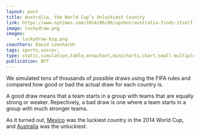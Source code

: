 ```yaml
---
layout: post
title: Australia, the World Cup’s Unluckiest Country
link: https://www.nytimes.com/2014/06/06/upshot/australia-finds-itself-in-bad-spot-in-world-cup.html
image: luckydraw.png
images:
    - luckydraw-big.png
coauthors: David Leonhardt
tags: sports,soccer,
type: static,simulation,table,areachart,minicharts,chart,small-multiple,d3
publication: NYT
---
```


We simulated tens of thousands of possible draws using the FIFA rules and compared how good or bad the actual draw for each country is.

A good draw means that a team starts in a group with teams that are equally strong or weaker. Repectively, a bad draw is one where a team starts in a group with much stronger teams.

As it turned out, [Mexico](https://www.nytimes.com/2014/06/06/upshot/mexicos-run-of-world-cup-luck-has-continued.html) was the luckiest country in the 2014 World Cup, and [Australia](https://www.nytimes.com/2014/06/06/upshot/australia-finds-itself-in-bad-spot-in-world-cup.html) was the unluckiest.
